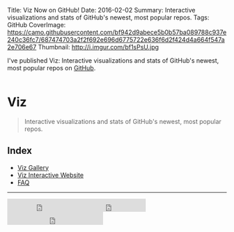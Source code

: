 Title: Viz Now on GitHub!
Date: 2016-02-02
Summary: Interactive visualizations and stats of GitHub's newest, most popular repos.
Tags: GitHub
CoverImage: https://camo.githubusercontent.com/bf942d9abece5b0b57ba089788c937e240c36fc7/687474703a2f2f692e696d6775722e636f6d2f424d4a664f547a2e706e67
Thumbnail: http://i.imgur.com/bf1sPsU.jpg

I've published Viz: Interactive visualizations and stats of GitHub's newest, most popular repos on [GitHub](https://github.com/donnemartin/viz).

<p align="center"><a href="https://camo.githubusercontent.com/65940a6d021feb0ef8bbce6fbf369f28634f1328/687474703a2f2f692e696d6775722e636f6d2f686e665a5765722e676966" target="_blank"><img src="https://camo.githubusercontent.com/65940a6d021feb0ef8bbce6fbf369f28634f1328/687474703a2f2f692e696d6775722e636f6d2f686e665a5765722e676966" alt="" data-canonical-src="http://i.imgur.com/hnfZWer.gif" class="img-responsive"/></a></p>

<h1><a id="user-content-viz" class="anchor" href="https://github.com/donnemartin/viz-8442-22079#viz"></a>Viz</h1>
<blockquote>Interactive visualizations and stats of GitHub's newest, most popular repos.</blockquote>
<h2><a id="user-content-index" class="anchor" href="https://github.com/donnemartin/viz-8442-22079#index"></a>Index</h2>
<ul>
    <li><a href="https://github.com/donnemartin/viz-8442-22079#viz-gallery">Viz Gallery</a></li>
    <li><a href="https://github.com/donnemartin/viz-8442-22079#viz-interactive-website">Viz Interactive Website</a></li>
    <li><a href="https://github.com/donnemartin/viz-8442-22079#faq">FAQ</a></li>
</ul>
<hr class="featurette-divider">
<iframe src="https://ghbtns.com/github-btn.html?user=donnemartin&amp;repo=viz&amp;type=star&amp;count=true&amp;size=large" width="160px" height="30px" frameborder="0" scrolling="0"></iframe><iframe src="https://ghbtns.com/github-btn.html?user=donnemartin&amp;repo=viz&amp;type=fork&amp;count=true&amp;size=large" width="158px" height="30px" frameborder="0" scrolling="0"></iframe><iframe src="https://ghbtns.com/github-btn.html?user=donnemartin&amp;type=follow&amp;count=true&amp;size=large" width="220px" height="30px" frameborder="0" scrolling="0"></iframe>
